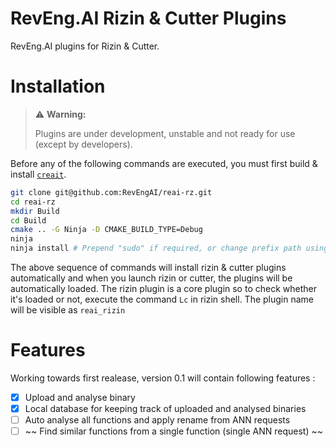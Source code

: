# RevEng.AI Rizin & Cutter Plugins

RevEng.AI plugins for Rizin & Cutter.

# Installation

> ⚠️ **Warning:**
>
> Plugins are under development, unstable and not ready for use (except by developers).
>

Before any of the following commands are executed, you must first build & install
[`creait`](https://github.com/RevEngAI/creait).

``` sh
git clone git@github.com:RevEngAI/reai-rz.git
cd reai-rz
mkdir Build
cd Build
cmake .. -G Ninja -D CMAKE_BUILD_TYPE=Debug
ninja
ninja install # Prepend "sudo" if required, or change prefix path using -D CMAKE_INSTALL_PREFIX=/to/install/path in configure step
```

The above sequence of commands will install rizin & cutter plugins automatically and when you
launch rizin or cutter, the plugins will be automatically loaded. The rizin plugin is a core
plugin so to check whether it's loaded or not, execute the command `Lc` in rizin shell. The
plugin name will be visible as `reai_rizin`

# Features

Working towards first realease, version 0.1 will contain following features :

- [x] Upload and analyse binary
- [x] Local database for keeping track of uploaded and analysed binaries
- [ ] Auto analyse all functions and apply rename from ANN requests
- [ ] ~~ Find similar functions from a single function (single ANN request) ~~
